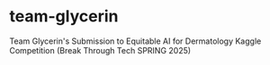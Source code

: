 # team-glycerin
Team Glycerin's Submission to Equitable AI for Dermatology Kaggle Competition (Break Through Tech SPRING 2025)
